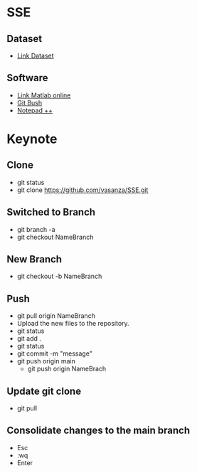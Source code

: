 # SSE

## Dataset
- [Link Dataset](https://openei.org/datasets/files/961/pub/COMMERCIAL_LOAD_DATA_E_PLUS_OUTPUT/)
## Software
- [Link Matlab online](https://matlab.mathworks.com/)
- [Git Bush](https://git-scm.com/download/win)
- [Notepad ++](https://notepad-plus-plus.org/downloads/)

# Keynote
## Clone
- git status
- git clone https://github.com/vasanza/SSE.git
## Switched to Branch
- git branch -a
- git checkout NameBranch

## New Branch
- git checkout -b NameBranch

## Push
- git pull origin NameBranch
- Upload the new files to the repository.
- git status
- git add .
- git status
- git commit -m "message"
- git push origin main
  - git push origin NameBrach

## Update git clone
- git pull

## Consolidate changes to the main branch
- Esc
- :wq
- Enter
